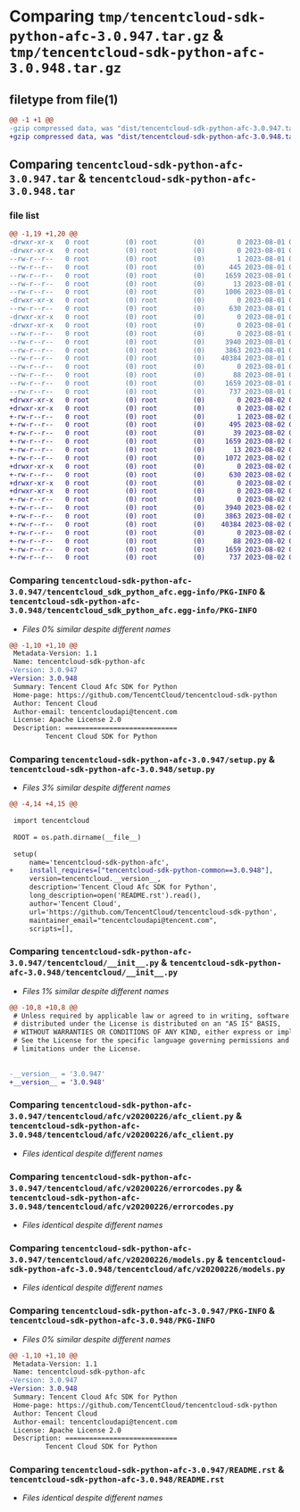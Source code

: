 # Comparing `tmp/tencentcloud-sdk-python-afc-3.0.947.tar.gz` & `tmp/tencentcloud-sdk-python-afc-3.0.948.tar.gz`

## filetype from file(1)

```diff
@@ -1 +1 @@
-gzip compressed data, was "dist/tencentcloud-sdk-python-afc-3.0.947.tar", last modified: Tue Aug  1 00:18:18 2023, max compression
+gzip compressed data, was "dist/tencentcloud-sdk-python-afc-3.0.948.tar", last modified: Wed Aug  2 00:22:04 2023, max compression
```

## Comparing `tencentcloud-sdk-python-afc-3.0.947.tar` & `tencentcloud-sdk-python-afc-3.0.948.tar`

### file list

```diff
@@ -1,19 +1,20 @@
-drwxr-xr-x   0 root         (0) root         (0)        0 2023-08-01 00:18:18.000000 tencentcloud-sdk-python-afc-3.0.947/
-drwxr-xr-x   0 root         (0) root         (0)        0 2023-08-01 00:18:18.000000 tencentcloud-sdk-python-afc-3.0.947/tencentcloud_sdk_python_afc.egg-info/
--rw-r--r--   0 root         (0) root         (0)        1 2023-08-01 00:18:18.000000 tencentcloud-sdk-python-afc-3.0.947/tencentcloud_sdk_python_afc.egg-info/dependency_links.txt
--rw-r--r--   0 root         (0) root         (0)      445 2023-08-01 00:18:18.000000 tencentcloud-sdk-python-afc-3.0.947/tencentcloud_sdk_python_afc.egg-info/SOURCES.txt
--rw-r--r--   0 root         (0) root         (0)     1659 2023-08-01 00:18:18.000000 tencentcloud-sdk-python-afc-3.0.947/tencentcloud_sdk_python_afc.egg-info/PKG-INFO
--rw-r--r--   0 root         (0) root         (0)       13 2023-08-01 00:18:18.000000 tencentcloud-sdk-python-afc-3.0.947/tencentcloud_sdk_python_afc.egg-info/top_level.txt
--rw-r--r--   0 root         (0) root         (0)     1006 2023-08-01 00:18:18.000000 tencentcloud-sdk-python-afc-3.0.947/setup.py
-drwxr-xr-x   0 root         (0) root         (0)        0 2023-08-01 00:18:18.000000 tencentcloud-sdk-python-afc-3.0.947/tencentcloud/
--rw-r--r--   0 root         (0) root         (0)      630 2023-08-01 00:18:18.000000 tencentcloud-sdk-python-afc-3.0.947/tencentcloud/__init__.py
-drwxr-xr-x   0 root         (0) root         (0)        0 2023-08-01 00:18:18.000000 tencentcloud-sdk-python-afc-3.0.947/tencentcloud/afc/
-drwxr-xr-x   0 root         (0) root         (0)        0 2023-08-01 00:18:18.000000 tencentcloud-sdk-python-afc-3.0.947/tencentcloud/afc/v20200226/
--rw-r--r--   0 root         (0) root         (0)        0 2023-08-01 00:18:18.000000 tencentcloud-sdk-python-afc-3.0.947/tencentcloud/afc/v20200226/__init__.py
--rw-r--r--   0 root         (0) root         (0)     3940 2023-08-01 00:18:18.000000 tencentcloud-sdk-python-afc-3.0.947/tencentcloud/afc/v20200226/afc_client.py
--rw-r--r--   0 root         (0) root         (0)     3863 2023-08-01 00:18:18.000000 tencentcloud-sdk-python-afc-3.0.947/tencentcloud/afc/v20200226/errorcodes.py
--rw-r--r--   0 root         (0) root         (0)    40384 2023-08-01 00:18:18.000000 tencentcloud-sdk-python-afc-3.0.947/tencentcloud/afc/v20200226/models.py
--rw-r--r--   0 root         (0) root         (0)        0 2023-08-01 00:18:18.000000 tencentcloud-sdk-python-afc-3.0.947/tencentcloud/afc/__init__.py
--rw-r--r--   0 root         (0) root         (0)       88 2023-08-01 00:18:18.000000 tencentcloud-sdk-python-afc-3.0.947/setup.cfg
--rw-r--r--   0 root         (0) root         (0)     1659 2023-08-01 00:18:18.000000 tencentcloud-sdk-python-afc-3.0.947/PKG-INFO
--rw-r--r--   0 root         (0) root         (0)      737 2023-08-01 00:18:18.000000 tencentcloud-sdk-python-afc-3.0.947/README.rst
+drwxr-xr-x   0 root         (0) root         (0)        0 2023-08-02 00:22:04.000000 tencentcloud-sdk-python-afc-3.0.948/
+drwxr-xr-x   0 root         (0) root         (0)        0 2023-08-02 00:22:04.000000 tencentcloud-sdk-python-afc-3.0.948/tencentcloud_sdk_python_afc.egg-info/
+-rw-r--r--   0 root         (0) root         (0)        1 2023-08-02 00:22:04.000000 tencentcloud-sdk-python-afc-3.0.948/tencentcloud_sdk_python_afc.egg-info/dependency_links.txt
+-rw-r--r--   0 root         (0) root         (0)      495 2023-08-02 00:22:04.000000 tencentcloud-sdk-python-afc-3.0.948/tencentcloud_sdk_python_afc.egg-info/SOURCES.txt
+-rw-r--r--   0 root         (0) root         (0)       39 2023-08-02 00:22:04.000000 tencentcloud-sdk-python-afc-3.0.948/tencentcloud_sdk_python_afc.egg-info/requires.txt
+-rw-r--r--   0 root         (0) root         (0)     1659 2023-08-02 00:22:04.000000 tencentcloud-sdk-python-afc-3.0.948/tencentcloud_sdk_python_afc.egg-info/PKG-INFO
+-rw-r--r--   0 root         (0) root         (0)       13 2023-08-02 00:22:04.000000 tencentcloud-sdk-python-afc-3.0.948/tencentcloud_sdk_python_afc.egg-info/top_level.txt
+-rw-r--r--   0 root         (0) root         (0)     1072 2023-08-02 00:22:03.000000 tencentcloud-sdk-python-afc-3.0.948/setup.py
+drwxr-xr-x   0 root         (0) root         (0)        0 2023-08-02 00:22:04.000000 tencentcloud-sdk-python-afc-3.0.948/tencentcloud/
+-rw-r--r--   0 root         (0) root         (0)      630 2023-08-02 00:22:03.000000 tencentcloud-sdk-python-afc-3.0.948/tencentcloud/__init__.py
+drwxr-xr-x   0 root         (0) root         (0)        0 2023-08-02 00:22:04.000000 tencentcloud-sdk-python-afc-3.0.948/tencentcloud/afc/
+drwxr-xr-x   0 root         (0) root         (0)        0 2023-08-02 00:22:04.000000 tencentcloud-sdk-python-afc-3.0.948/tencentcloud/afc/v20200226/
+-rw-r--r--   0 root         (0) root         (0)        0 2023-08-02 00:22:03.000000 tencentcloud-sdk-python-afc-3.0.948/tencentcloud/afc/v20200226/__init__.py
+-rw-r--r--   0 root         (0) root         (0)     3940 2023-08-02 00:22:03.000000 tencentcloud-sdk-python-afc-3.0.948/tencentcloud/afc/v20200226/afc_client.py
+-rw-r--r--   0 root         (0) root         (0)     3863 2023-08-02 00:22:03.000000 tencentcloud-sdk-python-afc-3.0.948/tencentcloud/afc/v20200226/errorcodes.py
+-rw-r--r--   0 root         (0) root         (0)    40384 2023-08-02 00:22:03.000000 tencentcloud-sdk-python-afc-3.0.948/tencentcloud/afc/v20200226/models.py
+-rw-r--r--   0 root         (0) root         (0)        0 2023-08-02 00:22:03.000000 tencentcloud-sdk-python-afc-3.0.948/tencentcloud/afc/__init__.py
+-rw-r--r--   0 root         (0) root         (0)       88 2023-08-02 00:22:04.000000 tencentcloud-sdk-python-afc-3.0.948/setup.cfg
+-rw-r--r--   0 root         (0) root         (0)     1659 2023-08-02 00:22:04.000000 tencentcloud-sdk-python-afc-3.0.948/PKG-INFO
+-rw-r--r--   0 root         (0) root         (0)      737 2023-08-02 00:22:03.000000 tencentcloud-sdk-python-afc-3.0.948/README.rst
```

### Comparing `tencentcloud-sdk-python-afc-3.0.947/tencentcloud_sdk_python_afc.egg-info/PKG-INFO` & `tencentcloud-sdk-python-afc-3.0.948/tencentcloud_sdk_python_afc.egg-info/PKG-INFO`

 * *Files 0% similar despite different names*

```diff
@@ -1,10 +1,10 @@
 Metadata-Version: 1.1
 Name: tencentcloud-sdk-python-afc
-Version: 3.0.947
+Version: 3.0.948
 Summary: Tencent Cloud Afc SDK for Python
 Home-page: https://github.com/TencentCloud/tencentcloud-sdk-python
 Author: Tencent Cloud
 Author-email: tencentcloudapi@tencent.com
 License: Apache License 2.0
 Description: ============================
         Tencent Cloud SDK for Python
```

### Comparing `tencentcloud-sdk-python-afc-3.0.947/setup.py` & `tencentcloud-sdk-python-afc-3.0.948/setup.py`

 * *Files 3% similar despite different names*

```diff
@@ -4,14 +4,15 @@
 
 import tencentcloud
 
 ROOT = os.path.dirname(__file__)
 
 setup(
     name='tencentcloud-sdk-python-afc',
+    install_requires=["tencentcloud-sdk-python-common==3.0.948"],
     version=tencentcloud.__version__,
     description='Tencent Cloud Afc SDK for Python',
     long_description=open('README.rst').read(),
     author='Tencent Cloud',
     url='https://github.com/TencentCloud/tencentcloud-sdk-python',
     maintainer_email="tencentcloudapi@tencent.com",
     scripts=[],
```

### Comparing `tencentcloud-sdk-python-afc-3.0.947/tencentcloud/__init__.py` & `tencentcloud-sdk-python-afc-3.0.948/tencentcloud/__init__.py`

 * *Files 1% similar despite different names*

```diff
@@ -10,8 +10,8 @@
 # Unless required by applicable law or agreed to in writing, software
 # distributed under the License is distributed on an "AS IS" BASIS,
 # WITHOUT WARRANTIES OR CONDITIONS OF ANY KIND, either express or implied.
 # See the License for the specific language governing permissions and
 # limitations under the License.
 
 
-__version__ = '3.0.947'
+__version__ = '3.0.948'
```

### Comparing `tencentcloud-sdk-python-afc-3.0.947/tencentcloud/afc/v20200226/afc_client.py` & `tencentcloud-sdk-python-afc-3.0.948/tencentcloud/afc/v20200226/afc_client.py`

 * *Files identical despite different names*

### Comparing `tencentcloud-sdk-python-afc-3.0.947/tencentcloud/afc/v20200226/errorcodes.py` & `tencentcloud-sdk-python-afc-3.0.948/tencentcloud/afc/v20200226/errorcodes.py`

 * *Files identical despite different names*

### Comparing `tencentcloud-sdk-python-afc-3.0.947/tencentcloud/afc/v20200226/models.py` & `tencentcloud-sdk-python-afc-3.0.948/tencentcloud/afc/v20200226/models.py`

 * *Files identical despite different names*

### Comparing `tencentcloud-sdk-python-afc-3.0.947/PKG-INFO` & `tencentcloud-sdk-python-afc-3.0.948/PKG-INFO`

 * *Files 0% similar despite different names*

```diff
@@ -1,10 +1,10 @@
 Metadata-Version: 1.1
 Name: tencentcloud-sdk-python-afc
-Version: 3.0.947
+Version: 3.0.948
 Summary: Tencent Cloud Afc SDK for Python
 Home-page: https://github.com/TencentCloud/tencentcloud-sdk-python
 Author: Tencent Cloud
 Author-email: tencentcloudapi@tencent.com
 License: Apache License 2.0
 Description: ============================
         Tencent Cloud SDK for Python
```

### Comparing `tencentcloud-sdk-python-afc-3.0.947/README.rst` & `tencentcloud-sdk-python-afc-3.0.948/README.rst`

 * *Files identical despite different names*

